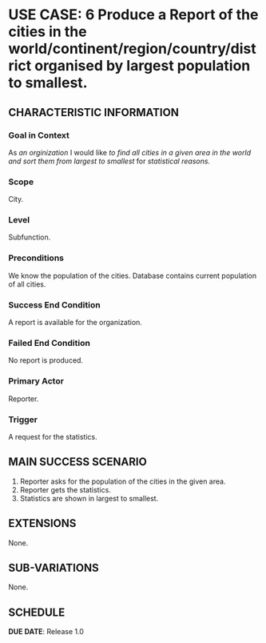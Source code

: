 # USE CASE: 6 Produce a Report of the cities in the world/continent/region/country/district organised by largest population to smallest.

## CHARACTERISTIC INFORMATION

### Goal in Context

As *an orginization* I would like *to find all cities in a given area in the world and sort them from largest to smallest* for *statistical reasons.*

### Scope

City.

### Level

Subfunction.

### Preconditions

We know the population of the cities.  Database contains current population of all cities.

### Success End Condition

A report is available for the organization.

### Failed End Condition

No report is produced.

### Primary Actor

Reporter.

### Trigger

A request for the statistics.

## MAIN SUCCESS SCENARIO

1. Reporter asks for the population of the cities in the given area.
2. Reporter gets the statistics.
3. Statistics are shown in largest to smallest.

## EXTENSIONS

None.

## SUB-VARIATIONS

None.

## SCHEDULE

**DUE DATE**: Release 1.0
